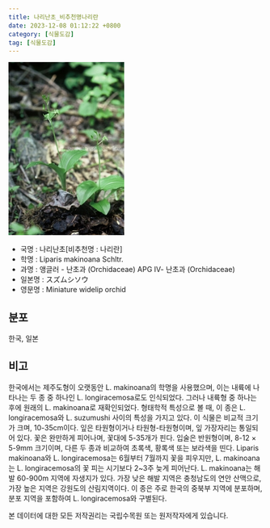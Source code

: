 ```yaml
---
title: 나리난초_비추천명나리란
date: 2023-12-08 01:12:22 +0800
category: [식물도감]
tag: [식물도감]
---
```




![나리난초[비추천명 : 나리란]](/assets/img/fileUpload/plants/basic/Orchidaceae/Liparis/15370/1_th2.JPG)
- 국명 : 나리난초[비추천명 : 나리란]
- 학명 : Liparis makinoana Schltr.
- 과명 : 앵글러 - 난초과 (Orchidaceae) APG Ⅳ- 난초과 (Orchidaceae)
- 일본명 : スズムシソウ
- 영문명 : Miniature widelip orchid


## 분포
한국, 일본
## 비고
한국에서는 제주도형이 오랫동안 L. makinoana의 학명을 사용했으며, 이는 내륙에 나타나는 두 종 중 하나인 L. longiracemosa로도 인식되었다. 그러나 내륙형 중 하나는 후에 원래의 L. makinoana로 재확인되었다. 형태학적 특성으로 볼 때, 이 종은 L. longiracemosa와 L. suzumushi 사이의 특성을 가지고 있다. 이 식물은 비교적 크기가 크며, 10-35cm이다. 잎은 타원형이거나 타원형-타원형이며, 잎 가장자리는 통일되어 있다. 꽃은 완만하게 피어나며, 꽃대에 5-35개가 핀다. 입술은 반원형이며, 8-12 × 5-9mm 크기이며, 다른 두 종과 비교하여 초록색, 황록색 또는 보라색을 띤다. Liparis makinoana와 L. longiracemosa는 6월부터 7월까지 꽃을 피우지만, L. makinoana는 L. longiracemosa의 꽃 피는 시기보다 2~3주 늦게 피어난다. L. makinoana는 해발 60-900m 지역에 자생지가 있다. 가장 낮은 해발 지역은 충청남도의 연안 산맥으로, 가장 높은 지역은 강원도의 산림지역이다. 이 종은 주로 한국의 중북부 지역에 분포하며, 분포 지역을 포함하여 L. longiracemosa와 구별된다.






본 데이터에 대한 모든 저작권리는 국립수목원 또는 원저작자에게 있습니다.

